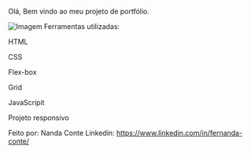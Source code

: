 
Olá, Bem vindo ao meu projeto de portfólio.

![Imagem](https://github.com/nandaconte/portifolio/blob/305803c4afafb1e27aadeb547c6b3c5a91114b14/Captura%20de%20tela%202023-11-28%20182943.png)
Ferramentas utilizadas:

HTML

CSS

Flex-box

Grid

JavaScripit

Projeto responsivo

Feito por:
Nanda Conte
Linkedin: https://www.linkedin.com/in/fernanda-conte/
